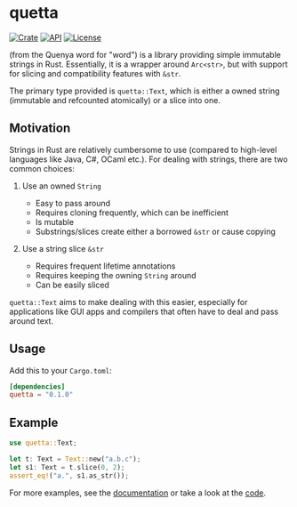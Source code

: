 # quetta

[![Crate](https://img.shields.io/crates/v/quetta.svg)](https://crates.io/crates/quetta)
[![API](https://docs.rs/quetta/badge.svg)](https://docs.rs/quetta)
[![License](https://img.shields.io/crates/l/quetta.svg)](https://github.com/SpacialCircumstances/quetta/blob/main/LICENSE)

(from the Quenya word for "word") is a library providing simple
immutable strings in Rust.
Essentially, it is a wrapper around `Arc<str>`, but with support for slicing and compatibility features
with `&str`.

The primary type provided is `quetta::Text`, which is either a owned string (immutable and refcounted atomically) or a slice into one.

## Motivation

Strings in Rust are relatively cumbersome to use (compared to high-level languages like Java, C#, OCaml etc.).
For dealing with strings, there are two common choices:

1) Use an owned `String`
   - Easy to pass around
   - Requires cloning frequently, which can be inefficient
   - Is mutable
   - Substrings/slices create either a borrowed `&str` or cause copying

2) Use a string slice `&str`
   - Requires frequent lifetime annotations
   - Requires keeping the owning `String` around
   - Can be easily sliced

`quetta::Text` aims to make dealing with this easier, especially for applications like GUI apps and compilers that often have to deal and pass around text.

## Usage

Add this to your `Cargo.toml`:

```toml
[dependencies]
quetta = "0.1.0"
```

## Example

```rust
use quetta::Text;

let t: Text = Text::new("a.b.c");
let s1: Text = t.slice(0, 2);
assert_eq!("a.", s1.as_str());
```

For more examples, see the [documentation](https://docs.rs/tinyvec/) or take a look at the [code](https://github.com/SpacialCircumstances/quetta).
